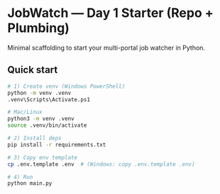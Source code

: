 # JobWatch — Day 1 Starter (Repo + Plumbing)

Minimal scaffolding to start your multi-portal job watcher in Python.

## Quick start
```bash
# 1) Create venv (Windows PowerShell)
python -m venv .venv
.venv\Scripts\Activate.ps1

# Mac/Linux
python3 -m venv .venv
source .venv/bin/activate

# 2) Install deps
pip install -r requirements.txt

# 3) Copy env template
cp .env.template .env  # (Windows: copy .env.template .env)

# 4) Run
python main.py
```
